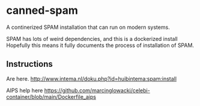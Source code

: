 # canned-spam

A continerized SPAM installation that can run on modern systems.

SPAM has lots of weird dependencies, and this is a dockerized install Hopefully this means it fully documents the process of installation of SPAM.


## Instructions

Are here. http://www.intema.nl/doku.php?id=huibintema:spam:install


AIPS help here https://github.com/marcinglowacki/celebi-container/blob/main/Dockerfile_aips
